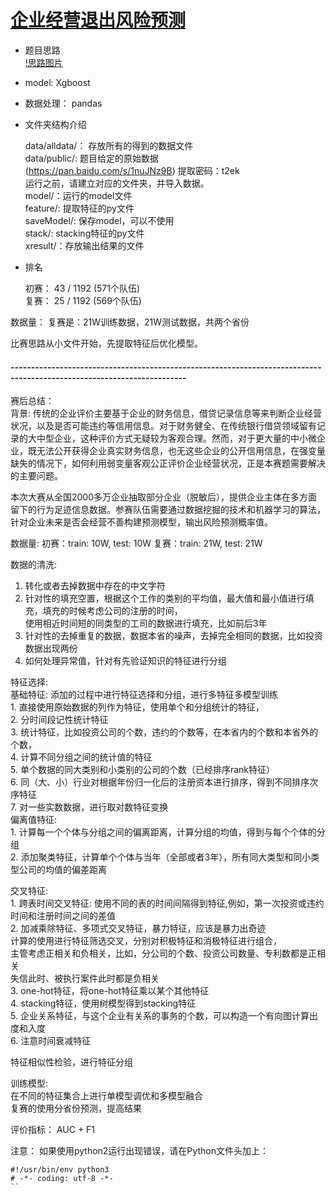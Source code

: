 # [企业经营退出风险预测](http://www.datafountain.cn/#/competitions/271/intro)

+ 题目思路  
    [!思路图片](./企业风险预测.png)
+ model:    Xgboost
+ 数据处理： pandas

+ 文件夹结构介绍

    data/alldata/： 存放所有的得到的数据文件     
    data/public/: 题目给定的原始数据     
    (https://pan.baidu.com/s/1nuJNz9B) 
    提取密码：t2ek   
    运行之前，请建立对应的文件夹，并导入数据。   
    model/：运行的model文件   
    feature/: 提取特征的py文件     
    saveModel/: 保存model，可以不使用       
    stack/: stacking特征的py文件     
    xresult/：存放输出结果的文件

+ 排名

    初赛： 43 / 1192 (571个队伍)     
    复赛： 25 / 1192 (569个队伍)

数据量：
复赛是：21W训练数据，21W测试数据，共两个省份

比赛思路从小文件开始，先提取特征后优化模型。

#### -----------------------------------------------------------------------------------------------------------------------
赛后总结：   
背景:
传统的企业评价主要基于企业的财务信息，借贷记录信息等来判断企业经营状况，以及是否可能违约等信用信息。对于财务健全、在传统银行借贷领域留有记录的大中型企业，这种评价方式无疑较为客观合理。然而，对于更大量的中小微企业，既无法公开获得企业真实财务信息，也无这些企业的公开信用信息，在强变量缺失的情况下，如何利用弱变量客观公正评价企业经营状况，正是本赛题需要解决的主要问题。

本次大赛从全国2000多万企业抽取部分企业（脱敏后），提供企业主体在多方面留下的行为足迹信息数据。参赛队伍需要通过数据挖掘的技术和机器学习的算法，针对企业未来是否会经营不善构建预测模型，输出风险预测概率值。

数据量:
初赛：train: 10W, test: 10W
复赛：train: 21W, test: 21W


数据的清洗:      
1. 转化或者去掉数据中存在的中文字符     
2. 针对性的填充空置，根据这个工作的类别的平均值，最大值和最小值进行填充，填充的时候考虑公司的注册的时间，  
   使用相近时间短的同类型的工司的数据进行填充，比如前后3年     
3. 针对性的去掉重复的数据，数据本省的噪声，去掉完全相同的数据，比如投资数据出现两份         
4. 如何处理异常值，针对有先验证知识的特征进行分组      

特征选择:   
基础特征: 添加的过程中进行特征选择和分组，进行多特征多模型训练    
    1. 直接使用原始数据的列作为特征，使用单个和分组统计的特征，     
    2. 分时间段记性统计特征       
    3. 统计特征，比如投资公司的个数，违约的个数等，在本省内的个数和本省外的个数，    
    4. 计算不同分组之间的统计值的特征      
    5. 单个数据的同大类别和小类别的公司的个数（已经排序rank特征）      
    6. 同（大、小）行业对根据年份归一化后的注册资本进行排序，得到不同排序次序特征        
    7. 对一些实数数据，进行取对数特征变换        
偏离值特征:      
    1. 计算每一个个体与分组之间的偏离距离，计算分组的均值，得到与每个个体的分组     
    2. 添加聚类特征，计算单个个体与当年（全部或者3年），所有同大类型和同小类型公司的均值的偏差距离       


交叉特征:       
    1. 跨表时间交叉特征: 使用不同的表的时间间隔得到特征,例如，第一次投资或违约时间和注册时间之间的差值        
    2. 加减乘除特征、多项式交叉特征，暴力特征，应该是暴力出奇迹     
       计算的使用进行特征筛选交叉，分别对积极特征和消极特征进行组合，      
       主管考虑正相关和负相关，比如，分公司的个数、投资公司数量、专利数都是正相关        
       失信此时、被执行案件此时都是负相关        
    3. one-hot特征，将one-hot特征乘以某个其他特征     
    4. stacking特征，使用树模型得到stacking特征     
    5. 企业关系特征，与这个企业有关系的事务的个数，可以构造一个有向图计算出度和入度       
    6. 注意时间衰减特征     

特征相似性检验，进行特征分组      

训练模型:       
在不同的特征集合上进行单模型调优和多模型融合      
复赛的使用分省份预测，提高结果     

评价指标：
AUC + F1



注意：
如果使用python2运行出现错误，请在Python文件头加上：
```
#!/usr/bin/env python3
# -*- coding: utf-8 -*-
``
